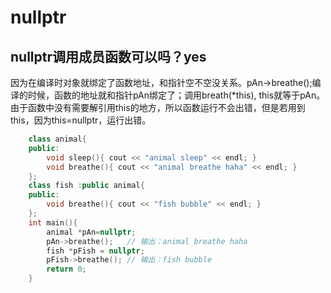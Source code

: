 # nullptr

## nullptr调用成员函数可以吗？yes
因为在编译时对象就绑定了函数地址，和指针空不空没关系。pAn->breathe();编译的时候，函数的地址就和指针pAn绑定了；调用breath(*this), this就等于pAn。由于函数中没有需要解引用this的地方，所以函数运行不会出错，但是若用到this，因为this=nullptr，运行出错。
```c++
    class animal{
    public:
        void sleep(){ cout << "animal sleep" << endl; }
        void breathe(){ cout << "animal breathe haha" << endl; }
    };
    class fish :public animal{
    public:
        void breathe(){ cout << "fish bubble" << endl; }
    };
    int main(){
        animal *pAn=nullptr;
        pAn->breathe();   // 输出：animal breathe haha
        fish *pFish = nullptr;
        pFish->breathe(); // 输出：fish bubble
        return 0;
    }  
```
